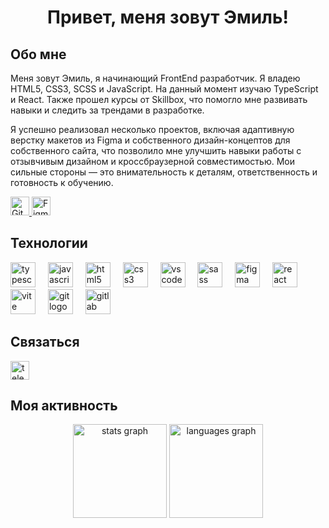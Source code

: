 <h1 align="center">Привет, меня зовут Эмиль!</h1>


<h2>Обо мне</h2>

<p>Меня зовут Эмиль, я начинающий FrontEnd разработчик. Я владею HTML5, CSS3, SCSS и JavaScript. На данный момент изучаю TypeScript и React. Также прошел курсы от Skillbox, что помогло мне развивать навыки и следить за трендами в разработке.
  
Я успешно реализовал несколько проектов, включая адаптивную верстку макетов из Figma и собственного дизайн-концептов для собственного сайта, что позволило мне улучшить навыки работы с отзывчивым дизайном и кроссбраузерной совместимостью.
Мои сильные стороны — это внимательность к деталям, ответственность и готовность к обучению.
</p>
<a href="https://github.com/HELLRAID-cmd/Portfolio" target="_blank">
  <img src="https://cdn.jsdelivr.net/gh/devicons/devicon/icons/github/github-original.svg" width="30" alt="GitHub Portfolio"/>
</a> 
<a href="https://www.figma.com/design/ljYAorZzZVtGD4M4rZJ7v8/Portfolio?node-id=0-1&p=f&t=CBmcrDtwUecrlInX-0" target="_blank">
  <img src="https://cdn.jsdelivr.net/gh/devicons/devicon/icons/figma/figma-original.svg" width="30" alt="Figma"/>
</a>

###

<h2>Технологии</h2>

<div>
  <img src="https://cdn.jsdelivr.net/gh/devicons/devicon/icons/typescript/typescript-original.svg" height="40" alt="typescript logo"  />
  <img width="12" />
  <img src="https://cdn.jsdelivr.net/gh/devicons/devicon/icons/javascript/javascript-original.svg" height="40" alt="javascript logo">
  <img width="12" />
  <img src="https://cdn.jsdelivr.net/gh/devicons/devicon/icons/html5/html5-original.svg" height="40" alt="html5 logo"  />
  <img width="12" />
  <img src="https://cdn.jsdelivr.net/gh/devicons/devicon/icons/css3/css3-original.svg" height="40" alt="css3 logo"  />
  <img width="12" />
  <img src="https://cdn.jsdelivr.net/gh/devicons/devicon@latest/icons/vscode/vscode-original.svg" height="40" alt="vscode logo"  />
  <img width="12" />
  <img src="https://cdn.jsdelivr.net/gh/devicons/devicon/icons/sass/sass-original.svg" height="40" alt="sass logo"  />
  <img width="12" />
  <img src="https://cdn.jsdelivr.net/gh/devicons/devicon@latest/icons/figma/figma-original.svg" height="40" alt="figma logo"  />
  <img width="12" />
  <img src="https://cdn.jsdelivr.net/gh/devicons/devicon/icons/react/react-original.svg" height="40" alt="react logo"  />
  <img width="12" />
  <img src="https://cdn.jsdelivr.net/gh/devicons/devicon@latest/icons/vitejs/vitejs-original.svg" height="40" alt="vite logo"  />
  <img width="12" />
  <img src="https://cdn.jsdelivr.net/gh/devicons/devicon/icons/git/git-original.svg" height="40" alt="git logo"  />
  <img width="12" />
  <img src="https://cdn.jsdelivr.net/gh/devicons/devicon/icons/gitlab/gitlab-original.svg" height="40" alt="gitlab logo"  />
  <img width="12" />
</div>


###
<h2>Связаться</h2>

<div>
  <a href="https://t.me/@HELLRAD1" target="_blank">
    <img src="https://upload.wikimedia.org/wikipedia/commons/8/82/Telegram_logo.svg" height="30" alt="telegram logo" />
  </a>
</div>

###
<h2>Моя активность</h2>

<div align="center">
  <img src="https://github-readme-stats.vercel.app/api?username=HELLRAID-cmd&show_icons=true&theme=radical" height="150" alt="stats graph"  />
  <img src="https://github-readme-stats.vercel.app/api/top-langs/?username=HELLRAID-cmd&layout=compact&theme=radical" height="150" alt="languages graph"  />
</div>
